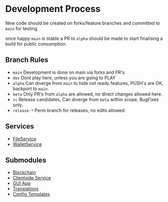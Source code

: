 # Development Process

New code should be created on forks/feature branches and committed to `main` for testing.

once happy `main` is stable a PR to `alpha` should be made to start finalising a build for public consumption.

## Branch Rules

- `main` Development is done on main via forks and PR's
- `dev` Dont play here, unless you are going to PLAY
- `alpha` Can diverge from `main` to hide not ready features, PUSH's are OK, backport to `main`.
- `beta` Only PR's from `alpha` are allowed, no direct changes allowed here.
- `rc` Release candidates, Can diverge from `beta` within scope, BugFixes only.
- `release-*` Perm branch for releases, no edits allowed.

## Services

* [FileService](services/filesystem.md)
* [WalletService](services/wallet.md)

## Submodules

- [Blockchain](https://github.com/letheanVPN/blockchain)
- [Clientside Service](https://github.com/letheanVPN/lthn)
- [GUI App](https://github.com/letheanVPN/app)
- [Translations](https://github.com/letheanVPN/i18n)
- [Config Templates](https://github.com/letheanVPN/config-templates)
